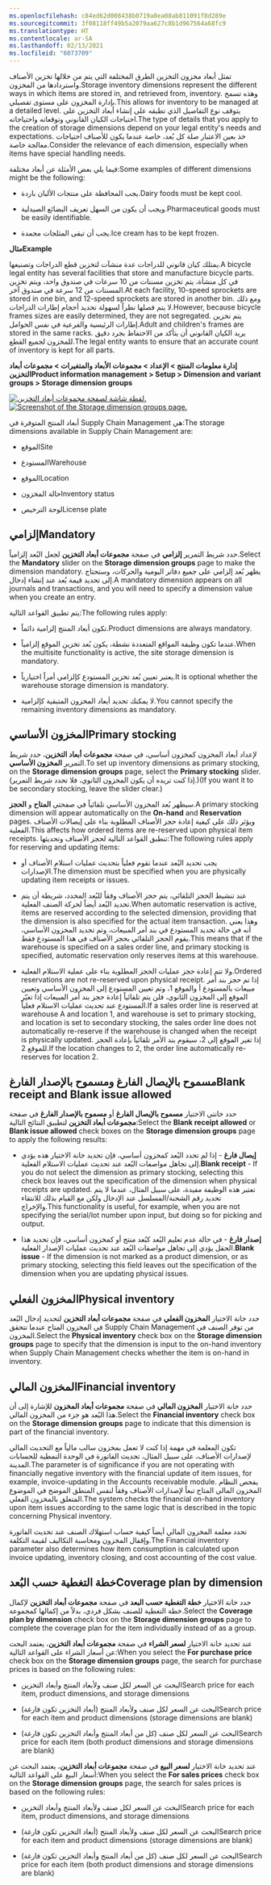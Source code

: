 ```yaml
---
ms.openlocfilehash: c84ed62d008438b0719a0ea08ab811091f8d289e
ms.sourcegitcommit: 3f08118ff49b5a2079aa627c8b1d967564a68fc9
ms.translationtype: HT
ms.contentlocale: ar-SA
ms.lasthandoff: 02/13/2021
ms.locfileid: "6073709"
---
```

<span data-ttu-id="e45ba-101">تمثل أبعاد مخزون التخزين الطرق المختلفة التي يتم من خلالها تخزين الأصناف واستردادها من المخزون.</span><span class="sxs-lookup"><span data-stu-id="e45ba-101">Storage inventory dimensions represent the different ways in which items are stored in, and retrieved from, inventory.</span></span> <span data-ttu-id="e45ba-102">وهذه تسمح بإدارة المخزون على مستوى تفصيلي.</span><span class="sxs-lookup"><span data-stu-id="e45ba-102">This allows for inventory to be managed at a detailed level.</span></span> <span data-ttu-id="e45ba-103">يتوقف نوع التفاصيل الذي تطبقه على إنشاء أبعاد التخزين على احتياجات الكيان القانوني وتوقعاته واحتياجاته.</span><span class="sxs-lookup"><span data-stu-id="e45ba-103">The type of details that you apply to the creation of storage dimensions depend on your legal entity's needs and expectations.</span></span> <span data-ttu-id="e45ba-104">خذ بعين الاعتبار صلة كل بُعد، خاصة عندما يكون للأصناف احتياجات معالجة خاصة.</span><span class="sxs-lookup"><span data-stu-id="e45ba-104">Consider the relevance of each dimension, especially when items have special handling needs.</span></span>

<span data-ttu-id="e45ba-105">فيما يلي بعض الأمثلة عن أبعاد مختلفة:</span><span class="sxs-lookup"><span data-stu-id="e45ba-105">Some examples of different dimensions might be the following:</span></span>

-   <span data-ttu-id="e45ba-106">يجب المحافظة على منتجات الألبان باردة.</span><span class="sxs-lookup"><span data-stu-id="e45ba-106">Dairy foods must be kept cool.</span></span>

-   <span data-ttu-id="e45ba-107">ويجب أن يكون من السهل تعريف البضائع الصيدلية.</span><span class="sxs-lookup"><span data-stu-id="e45ba-107">Pharmaceutical goods must be easily identifiable.</span></span>

-   <span data-ttu-id="e45ba-108">يجب أن تبقى المثلجات مجمدة.</span><span class="sxs-lookup"><span data-stu-id="e45ba-108">Ice cream has to be kept frozen.</span></span>


<span data-ttu-id="e45ba-109">**مثال**</span><span class="sxs-lookup"><span data-stu-id="e45ba-109">**Example**</span></span>

<span data-ttu-id="e45ba-110">يمتلك كيان قانوني للدراجات عدة منشآت لتخزين قطع الدراجات وتصنيعها.</span><span class="sxs-lookup"><span data-stu-id="e45ba-110">A bicycle legal entity has several facilities that store and manufacture bicycle parts.</span></span> <span data-ttu-id="e45ba-111">في كل منشأة، يتم تخزين مسننات من 10 سرعات في صندوق واحد، ويتم تخزين المسننات من 12 سرعة في صندوق آخر.</span><span class="sxs-lookup"><span data-stu-id="e45ba-111">At each facility, 10-speed sprockets are stored in one bin, and 12-speed sprockets are stored in another bin.</span></span> <span data-ttu-id="e45ba-112">ومع ذلك لا يتم فصلها نظراً لسهولة تحديد أحجام إطارات الدراجات.</span><span class="sxs-lookup"><span data-stu-id="e45ba-112">However, because bicycle frames sizes are easily determined, they are not segregated.</span></span>
<span data-ttu-id="e45ba-113">يتم تخزين إطارات الرئيسية والفرعية في نفس الحوامل.</span><span class="sxs-lookup"><span data-stu-id="e45ba-113">Adult and children's frames are stored in the same racks.</span></span> <span data-ttu-id="e45ba-114">يريد الكيان القانوني أن يتأكد من الاحتفاظ بجرد دقيق للمخزون لجميع القطع.</span><span class="sxs-lookup"><span data-stu-id="e45ba-114">The legal entity wants to ensure that an accurate count of inventory is kept for all parts.</span></span>

<span data-ttu-id="e45ba-115">**إدارة معلومات المنتج > الإعداد > مجموعات الأبعاد والمتغيرات > مجموعات أبعاد التخزين**</span><span class="sxs-lookup"><span data-stu-id="e45ba-115">**Product information management > Setup > Dimension and variant groups > Storage dimension groups**</span></span>

<span data-ttu-id="e45ba-116">[![لقطة شاشة لصفحة مجموعات أبعاد التخزين.](../media/storage-dim-groups.png)](../media/storage-dim-groups.png#lightbox)</span><span class="sxs-lookup"><span data-stu-id="e45ba-116">[![Screenshot of the Storage dimension groups page.](../media/storage-dim-groups.png)](../media/storage-dim-groups.png#lightbox)</span></span>



<span data-ttu-id="e45ba-117">أبعاد المنتج المتوفرة في Supply Chain Management هي:</span><span class="sxs-lookup"><span data-stu-id="e45ba-117">The storage dimensions available in Supply Chain Management are:</span></span>

-   <span data-ttu-id="e45ba-118">الموقع</span><span class="sxs-lookup"><span data-stu-id="e45ba-118">Site</span></span>

-   <span data-ttu-id="e45ba-119">المستودع</span><span class="sxs-lookup"><span data-stu-id="e45ba-119">Warehouse</span></span>

-   <span data-ttu-id="e45ba-120">الموقع</span><span class="sxs-lookup"><span data-stu-id="e45ba-120">Location</span></span>

-   <span data-ttu-id="e45ba-121">حالة المخزون</span><span class="sxs-lookup"><span data-stu-id="e45ba-121">Inventory status</span></span>

-   <span data-ttu-id="e45ba-122">لوحة الترخيص</span><span class="sxs-lookup"><span data-stu-id="e45ba-122">License plate</span></span>

## <a name="mandatory"></a><span data-ttu-id="e45ba-123">إلزامي</span><span class="sxs-lookup"><span data-stu-id="e45ba-123">Mandatory</span></span>

<span data-ttu-id="e45ba-124">حدد شريط التمرير **إلزامي** في صفحة **مجموعات أبعاد التخزين** لجعل البُعد إلزامياً.</span><span class="sxs-lookup"><span data-stu-id="e45ba-124">Select the **Mandatory** slider on the **Storage dimension groups** page to make the dimension mandatory.</span></span> <span data-ttu-id="e45ba-125">يظهر بُعد إلزامي على جميع دفاتر اليومية والحركات، وستحتاج إلى تحديد قيمة بُعد عند إنشاء إدخال.</span><span class="sxs-lookup"><span data-stu-id="e45ba-125">A mandatory dimension appears on all journals and transactions, and you will need to specify a dimension value when you create an entry.</span></span>

<span data-ttu-id="e45ba-126">يتم تطبيق القواعد التالية:</span><span class="sxs-lookup"><span data-stu-id="e45ba-126">The following rules apply:</span></span>

-   <span data-ttu-id="e45ba-127">تكون أبعاد المنتج إلزامية دائماً.</span><span class="sxs-lookup"><span data-stu-id="e45ba-127">Product dimensions are always mandatory.</span></span>

-   <span data-ttu-id="e45ba-128">عندما تكون وظيفة المواقع المتعددة نشطة، يكون بُعد تخزين الموقع إلزامياً.</span><span class="sxs-lookup"><span data-stu-id="e45ba-128">When the multisite functionality is active, the site storage dimension is mandatory.</span></span>

-   <span data-ttu-id="e45ba-129">يعتبر تعيين بُعد تخزين المستودع كإلزامي أمراً اختيارياً.</span><span class="sxs-lookup"><span data-stu-id="e45ba-129">It is optional whether the warehouse storage dimension is mandatory.</span></span>

-   <span data-ttu-id="e45ba-130">لا يمكنك تحديد أبعاد المخزون المتبقية كإلزامية.</span><span class="sxs-lookup"><span data-stu-id="e45ba-130">You cannot specify the remaining inventory dimensions as mandatory.</span></span>

## <a name="primary-stocking"></a><span data-ttu-id="e45ba-131">المخزون الأساسي</span><span class="sxs-lookup"><span data-stu-id="e45ba-131">Primary stocking</span></span>

<span data-ttu-id="e45ba-132">لإعداد أبعاد المخزون كمخزون أساسي، في صفحة **مجموعات أبعاد التخزين**، حدد شريط التمرير **المخزون الأساسي**.</span><span class="sxs-lookup"><span data-stu-id="e45ba-132">To set up inventory dimensions as primary stocking, on the **Storage dimension groups** page, select the **Primary stocking** slider.</span></span> <span data-ttu-id="e45ba-133">(إذا كنت تريده أن يكون المخزون الثانوي، فلا تحدد شريط التمرير.)</span><span class="sxs-lookup"><span data-stu-id="e45ba-133">(If you want it to be secondary stocking, leave the slider clear.)</span></span>

<span data-ttu-id="e45ba-134">سيظهر بُعد المخزون الأساسي تلقائياً في صفحتي **المتاح** و **الحجز**.</span><span class="sxs-lookup"><span data-stu-id="e45ba-134">A primary stocking dimension will appear automatically on the **On-hand** and **Reservation** pages.</span></span> <span data-ttu-id="e45ba-135">ويؤثر ذلك على كيفية إعادة حجز الأصناف المطلوبة بناء على إيصالات الأصناف الفعلية.</span><span class="sxs-lookup"><span data-stu-id="e45ba-135">This affects how ordered items are re-reserved upon physical item receipts.</span></span> <span data-ttu-id="e45ba-136">تنطبق القواعد التالية لحجز الأصناف وتحديثها:</span><span class="sxs-lookup"><span data-stu-id="e45ba-136">The following rules apply for reserving and updating items:</span></span>

-   <span data-ttu-id="e45ba-137">يجب تحديد البُعد عندما تقوم فعلياً بتحديث عمليات استلام الأصناف أو الإصدارات.</span><span class="sxs-lookup"><span data-stu-id="e45ba-137">The dimension must be specified when you are physically updating item receipts or issues.</span></span>

-   <span data-ttu-id="e45ba-138">عند تنشيط الحجز التلقائي، يتم حجز الأصناف وفقاً للبُعد المحدد، شريطة أن يتم تحديد البُعد أيضاً لحركة الصنف الفعلية.</span><span class="sxs-lookup"><span data-stu-id="e45ba-138">When automatic reservation is active, items are reserved according to the selected dimension, providing that the dimension is also specified for the actual item transaction.</span></span> <span data-ttu-id="e45ba-139">وهذا يعني أنه في حالة تحديد المستودع في بند أمر المبيعات، وتم تحديد المخزون الأساسي، يقوم الحجز التلقائي بحجز الأصناف في هذا المستودع فقط.</span><span class="sxs-lookup"><span data-stu-id="e45ba-139">This means that if the warehouse is specified on a sales order line, and primary stocking is specified, automatic reservation only reserves items at this warehouse.</span></span>


-   <span data-ttu-id="e45ba-140">ولا تتم إعادة حجز عمليات الحجز المطلوبة بناء على عملية الاستلام الفعلية.</span><span class="sxs-lookup"><span data-stu-id="e45ba-140">Ordered reservations are not re-reserved upon physical receipt.</span></span> <span data-ttu-id="e45ba-141">إذا تم حجز بند أمر مبيعات بالمستودع أ والموقع 1، وتم تعيين المستودع إلى المخزون الأساسي وتعيين الموقع إلى المخزون الثانوي، فلن يتم تلقائياً إعادة حجز بند أمر المبيعات إذا تغيّر المستودع عند تحديث عمليات الاستلام فعلياً.</span><span class="sxs-lookup"><span data-stu-id="e45ba-141">If a sales order line is reserved at warehouse A and location 1, and warehouse is set to primary stocking, and location is set to secondary stocking, the sales order line does not automatically re-reserve if the warehouse is changed when the receipt is physically updated.</span></span> <span data-ttu-id="e45ba-142">إذا تغير الموقع إلى 2، سيقوم بند الأمر تلقائياً بإعادة الحجز للموقع 2.</span><span class="sxs-lookup"><span data-stu-id="e45ba-142">If the location changes to 2, the order line automatically re-reserves for location 2.</span></span>

## <a name="blank-receipt-and-blank-issue-allowed"></a><span data-ttu-id="e45ba-143">مسموح بالإيصال الفارغ ومسموح بالإصدار الفارغ</span><span class="sxs-lookup"><span data-stu-id="e45ba-143">Blank receipt and Blank issue allowed</span></span>

<span data-ttu-id="e45ba-144">حدد خانتي الاختيار **مسموح بالإيصال الفارغ** أو **مسموح بالإصدار الفارغ** في صفحة **مجموعات أبعاد التخزين** لتطبيق النتائج التالية:</span><span class="sxs-lookup"><span data-stu-id="e45ba-144">Select the **Blank receipt allowed** or **Blank issue allowed** check boxes on the **Storage dimension groups** page to apply the following results:</span></span>

-   <span data-ttu-id="e45ba-145">**إيصال فارغ** - إذا لم تحدد البُعد كمخزون أساسي، فإن تحديد خانة الاختيار هذه يؤدي إلى تجاهل مواصفات البُعد عند تحديث عمليات الاستلام الفعلية.</span><span class="sxs-lookup"><span data-stu-id="e45ba-145">**Blank receipt** - If you do not select the dimension as primary stocking, selecting this check box leaves out the specification of the dimension when physical receipts are updated.</span></span> <span data-ttu-id="e45ba-146">تعتبر هذه الوظيفة مفيدة، على سبيل المثال، عندما لا يتم تحديد رقم الشحنة/المسلسل عند الإدخال ولكن مع القيام بذلك للانتقاء والإخراج.</span><span class="sxs-lookup"><span data-stu-id="e45ba-146">This functionality is useful, for example, when you are not specifying the serial/lot number upon input, but doing so for picking and output.</span></span>

-   <span data-ttu-id="e45ba-147">**إصدار فارغ** - في حالة عدم تعليم البُعد كبُعد منتج أو كمخزون أساسي، فإن تحديد هذا الحقل يؤدي إلى تجاهل مواصفات البُعد عند تحديث عمليات الإصدار الفعلية.</span><span class="sxs-lookup"><span data-stu-id="e45ba-147">**Blank issue** - If the dimension is not marked as a product dimension, or as primary stocking, selecting this field leaves out the specification of the dimension when you are updating physical issues.</span></span>

## <a name="physical-inventory"></a><span data-ttu-id="e45ba-148">المخزون الفعلي</span><span class="sxs-lookup"><span data-stu-id="e45ba-148">Physical inventory</span></span>

<span data-ttu-id="e45ba-149">حدد خانة الاختيار **المخزون الفعلي** في صفحة **مجموعات أبعاد التخزين‬** لتحديد إدخال البُعد في المخزون المتاح عندما تتحقق Supply Chain Management من توفر الصنف في المخزون.</span><span class="sxs-lookup"><span data-stu-id="e45ba-149">Select the **Physical inventory** check box on the **Storage dimension groups** page to specify that the dimension is input to the on-hand inventory when Supply Chain Management checks whether the item is on-hand in inventory.</span></span>

## <a name="financial-inventory"></a><span data-ttu-id="e45ba-150">المخزون المالي</span><span class="sxs-lookup"><span data-stu-id="e45ba-150">Financial inventory</span></span>

<span data-ttu-id="e45ba-151">حدد خانة الاختيار **المخزون المالي** في صفحة **مجموعات أبعاد المخزون** للإشارة إلى أن هذا البُعد هو جزء من المخزون المالي.</span><span class="sxs-lookup"><span data-stu-id="e45ba-151">Select the **Financial inventory** check box on the **Storage dimension groups** page to indicate that this dimension is part of the financial inventory.</span></span>

<span data-ttu-id="e45ba-152">تكون المعلمة في مهمة إذا كنت لا تعمل بمخزون سالب مالياً مع التحديث المالي لإصدارات الأصناف، على سبيل المثال، تحديث الفاتورة في الوحدة النمطية للحسابات المدينة.</span><span class="sxs-lookup"><span data-stu-id="e45ba-152">The parameter is of significance if you are not operating with financially negative inventory with the financial update of item issues, for example, invoice-updating in the Accounts receivable module.</span></span> <span data-ttu-id="e45ba-153">يفحص النظام المخزون المالي المتاح تبعاً لإصدارات الأصناف وفقاً لنفس المنطق الموضح في الموضوع المتعلق بالمخزون الفعلي.</span><span class="sxs-lookup"><span data-stu-id="e45ba-153">The system checks the financial on-hand inventory upon item issues according to the same logic that is described in the topic concerning Physical inventory.</span></span>

<span data-ttu-id="e45ba-154">تحدد معلمة المخزون المالي أيضاً كيفية حساب استهلاك الصنف عند تحديث الفاتورة وإقفال المخزون ومحاسبة التكاليف لقيمة التكلفة.</span><span class="sxs-lookup"><span data-stu-id="e45ba-154">The Financial inventory parameter also determines how item consumption is calculated upon invoice updating, inventory closing, and cost accounting of the cost value.</span></span>

## <a name="coverage-plan-by-dimension"></a><span data-ttu-id="e45ba-155">خطة التغطية حسب البُعد</span><span class="sxs-lookup"><span data-stu-id="e45ba-155">Coverage plan by dimension</span></span>

<span data-ttu-id="e45ba-156">حدد خانة الاختيار **خطة التغطية حسب البعد** في صفحة **مجموعات أبعاد التخزين** لإكمال خطة التغطية للصنف بشكل فردي، بدلاً من إكمالها كمجموعة.</span><span class="sxs-lookup"><span data-stu-id="e45ba-156">Select the **Coverage plan by dimension** check box on the **Storage dimension groups** page to complete the coverage plan for the item individually instead of as a group.</span></span>

<span data-ttu-id="e45ba-157">عند تحديد خانة الاختيار **لسعر الشراء** في صفحة **مجموعات أبعاد التخزين**، يعتمد البحث عن أسعار الشراء على القواعد التالية:</span><span class="sxs-lookup"><span data-stu-id="e45ba-157">When you select the **For purchase price** check box on the **Storage dimension groups** page, the search for purchase prices is based on the following rules:</span></span>

-   <span data-ttu-id="e45ba-158">البحث عن السعر لكل صنف ولأبعاد المنتج وأبعاد التخزين</span><span class="sxs-lookup"><span data-stu-id="e45ba-158">Search price for each item, product dimensions, and storage dimensions</span></span>

-   <span data-ttu-id="e45ba-159">البحث عن السعر لكل صنف ولأبعاد المنتج (أبعاد التخزين تكون فارغة)</span><span class="sxs-lookup"><span data-stu-id="e45ba-159">Search price for each item and product dimensions (storage dimensions are blank)</span></span>

-   <span data-ttu-id="e45ba-160">البحث عن السعر لكل صنف (كل من أبعاد المنتج وأبعاد التخزين تكون فارغة)</span><span class="sxs-lookup"><span data-stu-id="e45ba-160">Search price for each item (both product dimensions and storage dimensions are blank)</span></span>

<span data-ttu-id="e45ba-161">عند تحديد خانة الاختيار **لسعر البيع** في صفحة **مجموعات أبعاد التخزين**، يعتمد البحث عن أسعار البيع على القواعد التالية:</span><span class="sxs-lookup"><span data-stu-id="e45ba-161">When you select the **For sales prices** check box on the **Storage dimension groups** page, the search for sales prices is based on the following rules:</span></span>

-   <span data-ttu-id="e45ba-162">البحث عن السعر لكل صنف ولأبعاد المنتج وأبعاد التخزين</span><span class="sxs-lookup"><span data-stu-id="e45ba-162">Search price for each item, product dimensions, and storage dimensions</span></span>

-   <span data-ttu-id="e45ba-163">البحث عن السعر لكل صنف ولأبعاد المنتج (أبعاد التخزين تكون فارغة)</span><span class="sxs-lookup"><span data-stu-id="e45ba-163">Search price for each item and product dimensions (storage dimensions are blank)</span></span>

-   <span data-ttu-id="e45ba-164">البحث عن السعر لكل صنف (كل من أبعاد المنتج وأبعاد التخزين تكون فارغة)</span><span class="sxs-lookup"><span data-stu-id="e45ba-164">Search price for each item (both product dimensions and storage dimensions are blank)</span></span>
